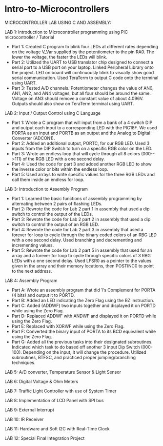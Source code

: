 # Intro-to-Microcontrollers

MICROCONTROLLER LAB USING C AND ASSEMBLY:

LAB 1: Introduction to Microcontroller programming using PIC microcontroller / Tutorial

- Part 1: Created C program to blink four LEDs at different rates depending on the voltage V_Var supplied by the potentiometer to the pin RA0. The lower the voltage, the faster the LEDs will blink.
- Part 2: Utilized the UART to USB translator chip designed to connect a serial port to a USB port on your laptop. Linked Peripheral Library onto the project. LED on board will continuously blink to visually show good serial communication. Used TeraTerm to output C code onto the terminal using UART. 
- Part 3: Tested A/D channels. Potentiometer changes the value of AN0, AN1, AN2, and AN4 voltages, but all four should be around the same. Voltage on AN3 should remove a constant value of about 4.096V. Outputs should also show on TeraTerm terminal using UART. 

LAB 2: Input / Output Control using C Language

- Part 1: Wrote a C program that will input from a bank of a 4 switch DIP and output each input to a corresponding LED with the PIC18F. We used PORTA as an input and PORTB as an output and the Analog to Digital Converter (ADCON1).
- Part 2: Added an additional output, PORTC, for our RGB LED. Used 3 inputs from the DIP Switch to turn on a specific RGB color on the LED. 
- Part 3: Wrote an endless loop that will cycle through all 8 colors (000-->111) of the RGB LED with a one second delay.
- Part 4: Used the code for part 3 and added another RGB LED to show the inverse color or bits within the endless loop. 
- Part 5: Used arrays to write specific values for the three RGB LEDs and call them inside an endless for loop. 

LAB 3: Introduction to Assembly Program

  - Part 1: Learned the basic functions of assembly programming by alternating between 2 pairs of flashing LEDs.
  - Part 2: Rewrote the code for Lab 2 part 1 in assembly that used a dip switch to control the output of the LEDs.
  - Part 3: Rewrote the code for Lab 2 part 2 in assembly that used a dip switch to control the output of an RGB LED.
  - Part 4: Rewrote the code for Lab 2 part 3 in assembly that used a forever for loop to cycle through the binary coded colors of an RBG LED with a one second delay. Used branching and decrementing and incrementing values.
  - Part 5: Rewrote the code for Lab 2 part 5 in assembly that used for an array and a forever for loop to cycle through specific colors of 3 RBG LEDs with a one second delay. Used LFSR0 as a pointer to the values given in the array and their memory locations, then POSTINC0 to point to the next address. 

LAB 4: Assembly Program

  - Part A: Wrote an assembly program that did 1's Complement for PORTA (4 bits) and output it to PORTD.
  - Part B: Added an LED indicating the Zero Flag using the BZ instruction.
  - Part C: Added (ADDWF) two inputs together and displayed it on PORTD while using the Zero Flag.
  - Part D: Replaced ADDWF with ANDWF and displayed it on PORTD while using the Zero Flag.
  - Part E: Replaced with XORWF while using the Zero Flag.
  - Part F: Converted the binary input of PORTA to its BCD equivalent while using the Zero Flag.
  - Part G: Added all the previous tasks into their designated subroutines. Indicated which task to do based off another 3 input Dip Switch (000-100). Depending on the input, it will change the procedure. Utilized subroutines, BTFSC, and practiced proper jumping/branching techniques.

LAB 5: A/D converter, Temperature Sensor & Light Sensor

LAB 6: Digital Voltage & Ohm Meters

LAB 7: Traffic Light Controller with use of System Timer

LAB 8: Implementation of LCD Panel with SPI bus

LAB 9: External Interrupt

LAB 10: IR Receiver

LAB 11: Hardware and Soft I2C with Real-Time Clock

LAB 12: Special Final Integration Project
